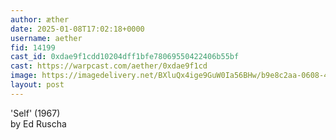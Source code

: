 ```yaml
---
author: æther
date: 2025-01-08T17:02:18+0000
username: aether
fid: 14199
cast_id: 0xdae9f1cdd10204dff1bfe78069550422406b55bf
cast: https://warpcast.com/aether/0xdae9f1cd
image: https://imagedelivery.net/BXluQx4ige9GuW0Ia56BHw/b9e8c2aa-0608-4c69-77e6-e52d8099f300/original
layout: post
---
```

'Self' (1967)   
by Ed Ruscha  

<img src='https://imagedelivery.net/BXluQx4ige9GuW0Ia56BHw/b9e8c2aa-0608-4c69-77e6-e52d8099f300/original' alt='' referrerpolicy='no-referrer'/>